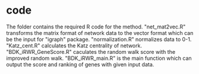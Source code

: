 # code
The folder contains the required R code for the method.
"net_mat2vec.R" transforms the matrix format of network data to the vector format which can be the input for "igraph" package.
"normalization.R" normalizes data to 0-1.
"Katz_cent.R" calculates the Katz centrality of network.
"BDK_iRWR_GeneScore.R" caculates the random walk score with the improved random walk.
"BDK_iRWR_main.R" is the main function which can output the score and ranking of genes with given input data.

